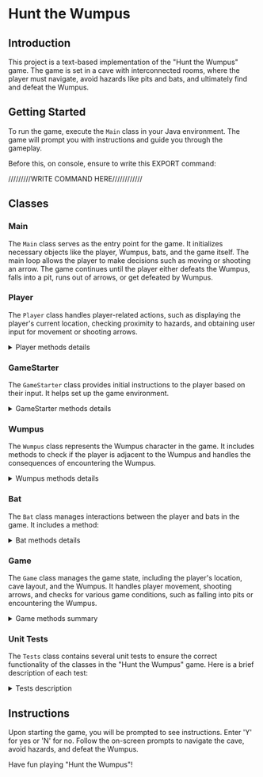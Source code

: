 # Hunt the Wumpus

## Introduction

This project is a text-based implementation of the "Hunt the Wumpus" game. The game is set in a cave with interconnected rooms, where the player must navigate, avoid hazards like pits and bats, and ultimately find and defeat the Wumpus.

## Getting Started

To run the game, execute the `Main` class in your Java environment. The game will prompt you with instructions and guide you through the gameplay.

Before this, on console, ensure to write this EXPORT command:

/////////WRITE COMMAND HERE////////////

## Classes

### Main

The `Main` class serves as the entry point for the game. It initializes necessary objects like the player, Wumpus, bats, and the game itself. The main loop allows the player to make decisions such as moving or shooting an arrow. The game continues until the player either defeats the Wumpus, falls into a pit, runs out of arrows, or get defeated by Wumpus.

### Player

The `Player` class handles player-related actions, such as displaying the player's current location, checking proximity to hazards, and obtaining user input for movement or shooting arrows.

<details>
<summary> Player methods details </summary>


#### `getPlace`

- **Description:** Retrieves the current player's location.

- **Return:** The player's current location.

#### `setPlace`

- **Description:** Sets the current player's location.

- **Parameters:**
  - `playerLocation`: The new location for the player to move.

#### `locationOutput`

- **Description:** Displays the current player's location and available caves.

- **Parameters:**
  - `game`: The `Game` object to access `Game` class methods.

#### `isRightStep`

- **Description:** Checks if the step made by the player is valid.

- **Parameters:**
  - `input`: The value chosen by the player to move to.
  - `game`: The `Game` object needed to access `Game` class methods.

- **Return:** Whether the move made is valid or not.

#### `nextToWumpus`

- **Description:** Informs the player about the proximity of the Wumpus.

- **Parameters:**
  - `game`: The `Game` object needed to access `Game` class methods.
  - `wumpus`: The `Wumpus` object needed to access `Wumpus` class methods.

- **Return:** Whether the player is next to wumpus.

#### `nextToBats`

- **Description:** Informs the player about the proximity of bats.

- **Parameters:**
  - `game`: The `Game` object needed to access `Game` class methods.

- **Return:** Whether the player is next to bats.

#### `nextToPits`

- **Description:** Informs the player about the proximity of pits.

- **Parameters:**
  - `game`: The `Game` object needed to access `Game` class methods.

- **Return:** Whether the player is next to a pit.

#### `shootArrow`

- **Description:** Manages the player's arrow shooting mechanism. Handles shooting in adjacent caves, killing bats, checking for Wumpus, counting arrows, and scaring the Wumpus.

- **Parameters:**
  - `game`: The `Game` object needed to access `Game` class methods.
  - `wumpus`: The `Wumpus` object needed to access `Wumpus` class methods.

- **Return:** Boolean indicating whether the game continues.

</details>

### GameStarter

The `GameStarter` class provides initial instructions to the player based on their input. It helps set up the game environment.

<details>
<summary> GameStarter methods details </summary>

#### `starterInstructions`

- **Description:** Displays introductory instructions and a map for the game.

- **Parameters:**
  - `showOrNot`: A string indicating whether to show the instructions and map. (Accepts "Y", "y", "Yes" to show, and any other input to skip.)


</details>

### Wumpus

The `Wumpus` class represents the Wumpus character in the game. It includes methods to check if the player is adjacent to the Wumpus and handles the consequences of encountering the Wumpus.

<details>
<summary> Wumpus methods details </summary>

#### `getWumpusLoc`

- **Description:** Returns the location of the Wumpus.

- **Return:** The Wumpus location.

#### `setWumpusLoc`

- **Description:** Sets the location of the Wumpus.

- **Parameters:**
  - `wumpusLocation`: The generated location of the Wumpus.

#### `WumpusTrap`

- **Description:** Checks if the player entered the Wumpus cave. Terminate the program if true.

- **Parameters:**
  - `currentPlace`: The current location of the player.

- **Return:** Boolean indicating whether the game continues.

#### `scareWumpus`

- **Description:** If the player shoots an arrow next to a Wumpus cave but didn't kill it, the Wumpus relocates to another cave.

- **Parameters:**
  - `shot`: The location where the arrow was shot.
  - `currentPlace`: The current location of the player.
  - `game`: The `Game` object required to access `Game` class methods.

- **Return:** Boolean indicating whether the game continues.

</details>

### Bat

The `Bat` class manages interactions between the player and bats in the game. It includes a method:

<details>
<summary>Bat methods details</summary>

#### `batTrap`

- **Description:** Checks if the player encounters bats. If the bats lead the player to a pit or the Wumpus, the method terminates the game.

- **Parameters:**
  - `currentPlace`: The current location of the player.
  - `game`: The `Game` object required to access `Game` class methods.
  - `wumpus`: The `Wumpus` object required to access `Wumpus` class methods.
  - `player`: The `Player` object required to access `Player` class methods.

- **Return:** Boolean indicating whether the game continues.

#### `checkBatLocation`

- **Description:** Checks if the player is in the same location as bats.

- **Parameters:**
  - `currentPlace`: The current location of the player.
  - `game`: The `Game` object required to access `Game` class methods.

- **Return:** Boolean indicating whether the player encounters bats.

</details>

### Game

The `Game` class manages the game state, including the player's location, cave layout, and the Wumpus. It handles player movement, shooting arrows, and checks for various game conditions, such as falling into pits or encountering the Wumpus.

<details>
<summary> Game methods summary </summary>

#### `Constructor`

- **Description:** Initializes the game state, randomly generating cave locations for pits, bats, and the Wumpus.

#### `generateCaveConnections`

- **Description:** Defines cave connections forming a dodecahedron.

- **Return:** `HashMap<Integer, Integer[]>` representing nodes that can be accessed.

#### `generateRandomNumber`

- **Description:** Generates a random number between 1 and 20 (inclusive).

- **Return:** The random number.

#### `generateUniqueLocation`

- **Description:** Generates a unique location for game objects.

- **Return:** A unique location.

#### `generateUniqueLocations`

- **Description:** Generates a set of unique locations that have not been used in the game.

- **Parameters:**
  - `count`: The number of unique locations to generate.

- **Return:** An array of unique locations.

#### `getUserInput`

- **Description:** Gets user input for the next move.

- **Return:** The user input as a character ('S' for Shoot, 'W' for Walk).

#### `moveCave`

- **Description:** Moves to a new cave based on user input.

- **Parameters:**
  - `game`: The `Game` object needed to access `Game` class methods.
  - `player`: The `Player` object needed to access `Player` class methods.

#### `pitTrap`

- **Description:** Checks if the player falls into a pit trap.

- **Parameters:**
  - `currentPlace`: The current location of the player.

- **Return:** Boolean indicating whether the game is still running.

#### `getPits`

- **Description:** Returns the individual location of a pit.

- **Parameters:**
  - `index`: Used to indicate the location to find the exact needed coordinate.

- **Return:** The individual pit location.

#### `getPitsArr`

- **Description:** Returns an array of locations of pits.

- **Return:** The array of pit locations.

#### `getBats`

- **Description:** Returns the individual location of a bat.

- **Parameters:**
  - `index`: Used to indicate the location to find the exact needed coordinate.

- **Return:** The individual bat location.

#### `getBatsArr`

- **Description:** Returns an array of locations of bats.

- **Return:** The array of bat locations.

#### `setBats`

- **Description:** Sets the location of an individual bat.

- **Parameters:**
  - `index`: Used to indicate the location to find the exact needed coordinate.
  - `newVal`: The new location value for bats.

</details>

### Unit Tests

The `Tests` class contains several unit tests to ensure the correct functionality of the classes in the "Hunt the Wumpus" game. Here is a brief description of each test:

<details>
<summary> Tests description </summary>

#### `testKillWumpus`

- **Description:** Checks if the player successfully kills the Wumpus. The test sets up the Wumpus location and invokes the `killWumpus` method to validate the game outcome.

#### `testDontKillWumpus`

- **Description:** Checks if the player fails to kill the Wumpus. The test sets up the Wumpus location and invokes the `killWumpus` method with a different location to validate the game outcome.

#### `testKillBat`

- **Description:** Checks if the player successfully kills a bat. The test sets up the bat locations and invokes the `killBat` method to verify that at least one bat is killed.

#### `playerFinishItsArrows`

- **Description:** Checks if the game recognizes when the player finishes all arrows. The test sets up the player's remaining arrows and invokes the `arrowCounter` method to validate the game outcome.

#### `testScareWumpus`

- **Description:** Checks if the Wumpus relocates after the player shoots an arrow next to it. The test sets up the Wumpus location and invokes the `scareWumpus` method to validate the Wumpus relocation.

#### `testWalking_ValidUserInput`

- **Description:** Checks if the player can successfully move to an accessible cave. The test sets up the player's current location and invokes the `isRightStep` method to validate a valid move.

#### `testWalking_InvalidUserInput`

- **Description:** Checks if the player cannot move to an inaccessible cave. The test sets up the player's current location and invokes the `isRightStep` method to validate an invalid move.

#### `testPitTrap_PlayerFallsInPit`

- **Description:** Checks if the player loses the game when falling into a pit. The test sets up the pit locations and invokes the `pitTrap` method to validate the game outcome.

#### `testPitTrap_PlayerDoesNotFallInPit`

- **Description:** Checks if the player does not lose the game when not falling into a pit. The test sets up the pit locations and invokes the `pitTrap` method to validate the game outcome.

#### `testWumpusTrap_PlayerEntersWumpus`

- **Description:** Checks if the player loses the game when entering the Wumpus cave. The test sets up the Wumpus location and invokes the `WumpusTrap` method to validate the game outcome.

</details>


## Instructions

Upon starting the game, you will be prompted to see instructions. Enter 'Y' for yes or 'N' for no. Follow the on-screen prompts to navigate the cave, avoid hazards, and defeat the Wumpus.

Have fun playing "Hunt the Wumpus"!
